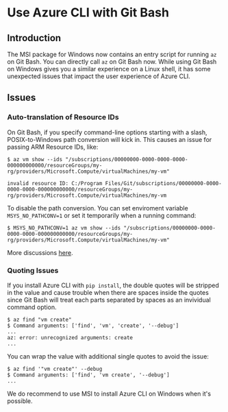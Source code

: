 # Use Azure CLI with Git Bash

## Introduction
The MSI package for Windows now contains an entry script for running `az` on Git Bash. You can directly call `az` on Git Bash now. While using Git Bash on Windows gives you a similar experience on a Linux shell, it has some unexpected issues that impact the user experience of Azure CLI.

## Issues

### Auto-translation of Resource IDs

On Git Bash, if you specify command-line options starting with a slash, POSIX-to-Windows path conversion will kick in. This causes an issue for passing ARM Resource IDs, like:
```
$ az vm show --ids "/subscriptions/00000000-0000-0000-0000-000000000000/resourceGroups/my-rg/providers/Microsoft.Compute/virtualMachines/my-vm"

invalid resource ID: C:/Program Files/Git/subscriptions/00000000-0000-0000-0000-000000000000/resourceGroups/my-rg/providers/Microsoft.Compute/virtualMachines/my-vm
```
To disable the path conversion. You can set enviroment variable `MSYS_NO_PATHCONV=1` or set it temporarily when a running command:
```
$ MSYS_NO_PATHCONV=1 az vm show --ids "/subscriptions/00000000-0000-0000-0000-000000000000/resourceGroups/my-rg/providers/Microsoft.Compute/virtualMachines/my-vm"
```

More discussions [here](https://stackoverflow.com/questions/7250130/how-to-stop-mingw-and-msys-from-mangling-path-names-given-at-the-command-line#34386471).

### Quoting Issues
If you install Azure CLI with `pip install`, the double quotes will be stripped in the value and cause trouble when there are spaces inside the quotes since Git Bash will treat each parts separated by spaces as an invividual command option.
```
$ az find "vm create"
$ Command arguments: ['find', 'vm', 'create', '--debug']
...
az: error: unrecognized arguments: create
...
```
You can wrap the value with additional single quotes to avoid the issue:
```
$ az find '"vm create"' --debug
$ Command arguments: ['find', 'vm create', '--debug']
...
```
We do recommend to use MSI to install Azure CLI on Windows when it's possible.
